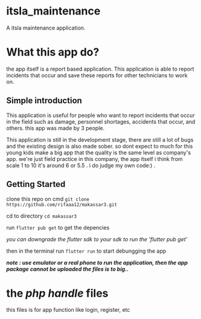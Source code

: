# itsla_maintenance

A itsla maintenance application.

# What this app do?

the app itself is a report based application. This application is able to report incidents that occur and save these reports for other technicians to work on.

## Simple introduction

This application is useful for people who want to report incidents that occur in the field such as damage, personnel shortages, accidents that occur, and others. this app was made by 3 people.

This application is still in the development stage, there are still a lot of bugs and the existing design is also made sober. so dont expect to much for this young kids make a big app that the quality is the same level as company's app. we're just field practice in this company, the app itself i think from scale 1 to 10 it's around 6 or 5.5 . i do judge my own code:) . 

## Getting Started

clone this repo on cmd ```git clone https://github.com/rifaaa12/makassar3.git```

cd to directory ```cd makassar3``` 

run ```flutter pub get``` to get the depencies

_you can downgrade the flutter sdk to your sdk to run the 'flutter pub get'_


then in the terminal run ```flutter run``` to start debungging the app

***note : use emulator or a real phone to run the application, then the app package cannot be uploaded the files is to big..***


# the ***php handle*** files

this files is for app function like login, register, etc



